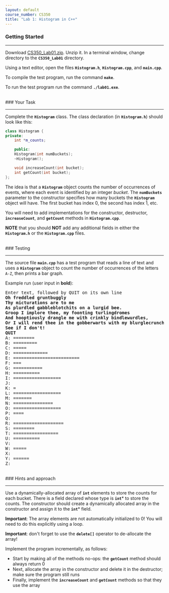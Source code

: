 ```yaml
---
layout: default
course_number: CS350
title: "Lab 1: Histogram in C++"
---
```



### Getting Started 

--- --- --- --- --- --- --- --- --- --- --- --- --- --- --- --- --- --- --- --- --- --- --- ---

Download [CS350_Lab01.zip](CS350_Lab01.zip).  Unzip it.  In a terminal window, change directory to the **```CS350_Lab01```** directory.


Using a text editor, open the files **```Histogram.h```**, **```Histogram.cpp```**, and **```main.cpp```**.

To compile the test program, run the command **```make```**.

To run the test program run the command **```./lab01.exe```**.



<br>
### Your Task

--- --- --- --- --- --- --- --- --- --- --- --- --- --- --- --- --- --- --- --- --- --- --- ---

Complete the **```Histogram```** class.  The class declaration (in **```Histogram.h```**)
should look like this:

```cpp
class Histogram {
private:
    int *m_counts;

    public:
    Histogram(int numBuckets);
    ~Histogram();

    void increaseCount(int bucket);
    int getCount(int bucket);
};
```

The idea is that a **```Histogram```** object counts the number of occurrences of events, where each event is identified 
by an integer *bucket*.  The **```numBuckets```** parameter to the constructor specifies how many buckets the 
**```Histogram```** object will have.  The first bucket has index 0, the second has index 1, etc.

You will need to add implementations for the constructor, destructor, **```increaseCount```**, and **```getCount```** 
methods in **```Histogram.cpp```**.

**NOTE** that you should **NOT** add any additional fields in either the **```Histogram.h```** or the 
**```Histogram.cpp```** files.



<br>
### Testing

--- --- --- --- --- --- --- --- --- --- --- --- --- --- --- --- --- --- --- --- --- --- --- ---

The source file **```main.cpp```** has a test program that reads a line of text and uses a **```Histogram```** object 
to count the number of occurrences of the letters ```A-Z```, then prints a bar graph.

Example run (user input in **bold**):


<pre>
Enter text, followed by QUIT on its own line
<b>Oh freddled gruntbuggly</b>
<b>Thy micturations are to me</b>
<b>As plurdled gabbleblotchits on a lurgid bee.</b>
<b>Groop I implore thee, my foonting turlingdromes</b>
<b>And hooptiously drangle me with crinkly bindlewurdles,</b>
<b>Or I will rend thee in the gobberwarts with my blurglecruncheon,</b>
<b>See if I don't!</b>
<b>QUIT</b>
A: ========
B: =========
C: =====
D: =============
E: =========================
F: ===
G: ===========
H: ==========
I: ==================
J: 
K: =
L: ==================
M: =======
N: ===============
O: ==================
P: ====
Q: 
R: ===================
S: ========
T: =================
U: ==========
V: 
W: =====
X: 
Y: ======
Z: 
</pre>



<br>
### Hints and approach

--- --- --- --- --- --- --- --- --- --- --- --- --- --- --- --- --- --- --- --- --- --- --- ---

Use a dynamically-allocated array of **```int```** elements to store the counts
for each bucket.  There is a field declared whose type is **```int```**\*  to store
the counts.  The constructor should create a dynamically allocated
array in the constructor and assign it to the **```int```**\* field.

**Important**: The array elements are not automatically initialized
to 0!  You will need to do this explicitly using a loop.

**Important**: don't forget to use the **```delete[]```** operator to
de-allocate the array!

Implement the program incrementally, as follows:

  - Start by making all of the methods no-ops: the **```getCount```** method should always return 0
  - Next, allocate the array in the constructor and delete it in the destructor; make sure the program still runs
  - Finally, implement the **```increaseCount```** and **```getCount```** methods so that they use the array

